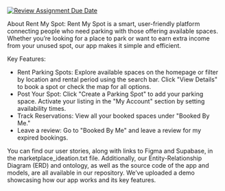 [![Review Assignment Due Date](https://classroom.github.com/assets/deadline-readme-button-22041afd0340ce965d47ae6ef1cefeee28c7c493a6346c4f15d667ab976d596c.svg)](https://classroom.github.com/a/YzI0i2Iu)


About Rent My Spot:
Rent My Spot is a smart, user-friendly platform connecting people who need parking with those offering available spaces. Whether you’re looking for a place to park or want to earn extra income from your unused spot, our app makes it simple and efficient.

Key Features:
- Rent Parking Spots: Explore available spaces on the homepage or filter by location and rental period using the search bar. Click "View Details" to book a spot or check the map for all options.
- Post Your Spot: Click "Create a Parking Spot" to add your parking space. Activate your listing in the "My Account" section by setting availability times.
- Track Reservations: View all your booked spaces under "Booked By Me."
- Leave a review: Go to "Booked By Me" and leave a review for my expired bookings.

 
You can find our user stories, along with links to Figma and Supabase, in the marketplace_ideation.txt file. Additionally, our Entity-Relationship Diagram (ERD) and ontology, as well as the source code of the app and models, are all available in our repository.
We’ve uploaded a demo showcasing how our app works and its key features.
